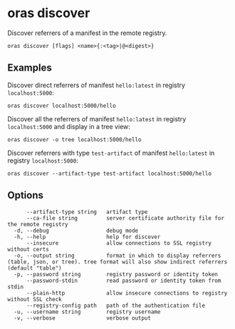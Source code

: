 # oras discover

Discover referrers of a manifest in the remote registry.

```
oras discover [flags] <name>{:<tag>|@<digest>}
```

## Examples

Discover direct referrers of manifest `hello:latest` in registry `localhost:5000`:

```
oras discover localhost:5000/hello
```

Discover all the referrers of manifest `hello:latest` in registry `localhost:5000` and display in a tree view:

```
oras discover -o tree localhost:5000/hello
```

Discover referrers with type `test-artifact` of manifest `hello:latest` in registry `localhost:5000`:

```
oras discover --artifact-type test-artifact localhost:5000/hello
```

## Options

```
      --artifact-type string   artifact type
      --ca-file string         server certificate authority file for the remote registry
  -d, --debug                  debug mode
  -h, --help                   help for discover
      --insecure               allow connections to SSL registry without certs
  -o, --output string          format in which to display referrers (table, json, or tree). tree format will also show indirect referrers (default "table")
  -p, --password string        registry password or identity token
      --password-stdin         read password or identity token from stdin
      --plain-http             allow insecure connections to registry without SSL check
      --registry-config path   path of the authentication file
  -u, --username string        registry username
  -v, --verbose                verbose output
```